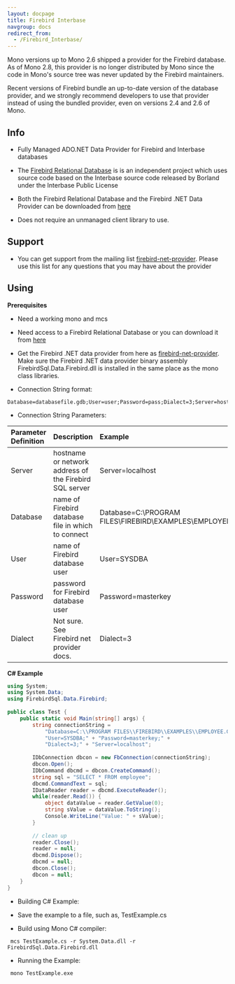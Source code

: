 ```yaml
---
layout: docpage
title: Firebird Interbase
navgroup: docs
redirect_from:
  - /Firebird_Interbase/
---
```


Mono versions up to Mono 2.6 shipped a provider for the Firebird database. As of Mono 2.8, this provider is no longer distributed by Mono since the code in Mono's source tree was never updated by the Firebird maintainers.

Recent versions of Firebird bundle an up-to-date version of the database provider, and we strongly recommend developers to use that provider instead of using the bundled provider, even on versions 2.4 and 2.6 of Mono.

Info
----

-   Fully Managed ADO.NET Data Provider for Firebird and Interbase databases

-   The [Firebird Relational Database](http://firebird.sourceforge.net/index.php) is is an independent project which uses source code based on the Interbase source code released by Borland under the Interbase Public License

-   Both the Firebird Relational Database and the Firebird .NET Data Provider can be downloaded from [here](http://sourceforge.net/projects/firebird/)

-   Does not require an unmanaged client library to use.

Support
-------

-   You can get support from the mailing list [firebird-net-provider](http://lists.sourceforge.net/lists/listinfo/firebird-net-provider). Please use this list for any questions that you may have about the provider

Using
-----

**Prerequisites**

-   Need a working mono and mcs

-   Need access to a Firebird Relational Database or you can download it from [here](http://firebird.sourceforge.net)

-   Get the Firebird .NET data provider from here as [firebird-net-provider](http://lists.sourceforge.net/lists/listinfo/firebird-net-provider). Make sure the Firebird .NET data provider binary assembly FirebirdSql.Data.Firebird.dll is installed in the same place as the mono class libraries.

-   Connection String format:

<!-- -->

    Database=databasefile.gdb;User=user;Password=pass;Dialect=3;Server=hostname

-   Connection String Parameters:

|Parameter Definition|Description|Example|
|:-------------------|:----------|:------|
|Server|hostname or network address of the Firebird SQL server|Server=localhost|
|Database|name of Firebird database file in which to connect|Database=C:\\PROGRAM FILES\\FIREBIRD\\EXAMPLES\\EMPLOYEE.GDB;|
|User|name of Firebird database user|User=SYSDBA|
|Password|password for Firebird database user|Password=masterkey|
|Dialect|Not sure. See Firebird net provider docs.|Dialect=3|

 **C\# Example**

``` csharp
using System; 
using System.Data; 
using FirebirdSql.Data.Firebird;
 
public class Test {
    public static void Main(string[] args) {
        string connectionString = 
            "Database=C:\\PROGRAM FILES\\FIREBIRD\\EXAMPLES\\EMPLOYEE.GDB;" + 
            "User=SYSDBA;" + "Password=masterkey;" + 
            "Dialect=3;" + "Server=localhost";
 
        IDbConnection dbcon = new FbConnection(connectionString); 
        dbcon.Open(); 
        IDbCommand dbcmd = dbcon.CreateCommand(); 
        string sql = "SELECT * FROM employee"; 
        dbcmd.CommandText = sql; 
        IDataReader reader = dbcmd.ExecuteReader(); 
        while(reader.Read()) {
            object dataValue = reader.GetValue(0); 
            string sValue = dataValue.ToString(); 
            Console.WriteLine("Value: " + sValue);
        } 
 
        // clean up 
        reader.Close(); 
        reader = null; 
        dbcmd.Dispose(); 
        dbcmd = null; 
        dbcon.Close(); 
        dbcon = null;
    }
}
```

-   Building C\# Example:

-   Save the example to a file, such as, TestExample.cs

-   Build using Mono C\# compiler:

<!-- -->

     mcs TestExample.cs -r System.Data.dll -r FirebirdSql.Data.Firebird.dll

-   Running the Example:

<!-- -->

     mono TestExample.exe 

